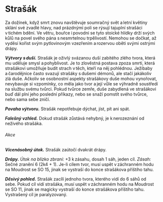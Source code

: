 # Strašák
  
Za dožínek, když smrt znovu navštěvuje soumračný svět a letní květiny sklání své zvadlé hlavy, nad prázdnými poli se rýsují tajuplní strašáci v tichém bdění. Ve větru, bouřce i povodni se tyto stoické hlídky drží svých kůlů na povel svého pána s nesmrtelnou trpělivostí. Nemohou se dočkat, až vyděsí kořist svým pytlovinovým vzezřením a rozervou oběti svými ostrými drápy.
  
***Výtvory s duší.*** Strašák je oživlý svázanou duší zabitého zlého tvora, která mu uděluje smysl a pohyblivost. Je to zlověstná postava zpoza smrti, která strašákovi umožňuje budit strach v těch, kteří na něj pohlédnou. Ježibaby a čarodějnice často svazují strašáky s dušemi démonů, ale stačí jakákoliv zlá duše. Ačkoliv se osobnostní aspekty strašákovy duše mohou vynořovat, nevybavuje si vzpomínky, co měla jako tvor a její vůle se výhradně soustředí na službu svému tvůrci. Pokud tvůrce zemře, duše zabydlená ve strašákovi buď dál plní jeho poslední příkazy, nebo se snaží pomstít svého tvůrce, nebo sama sebe zničí.
  
***Povaha výtvoru.*** Strašák nepotřebuje dýchat, jíst, pít ani spát.

<Monster 
    title="Strašák"
    subtitle="Střední výtvor, chaotické zlo￼"
    armor-class="11"
    hit-points="36 (8k8)"
    speed="6 sáhů"
    str="11 (+0)"
    dex="13 (+1)"
    con="11 (+0)"
    int="10 (+0)"
    wis="10 (+0)"
    cha="13 (+1)"
    saving-throws=""
    skills=""
    damage-vulnerabilities="ohnivá"
    damage-resistances="bodná, drtivá a sečná z nemagických útoků"
    damage-immunities="jedová"
    condition-immunities="otrávený, paralyzovaný, únava, v bezvědomí, vystrašený, zmámený"
    senses="vidění ve tmě 12 sáhů, pasivní Vnímání 10"
    languages="rozumí jazykům svého tvůrce, ale neumí mluvit"
    challenge="1 (200 ZK)"
    >

***Falešný vzhled.*** Dokud strašák zůstává nehybný, je k nerozeznání od neživého strašáka.
  
###### Akce
  
***Vícenásobný útok.*** Strašák zaútočí dvakrát drápy.
  
***Drápy.*** *Útok na blízko zbraní:* +3 k zásahu, dosah 1 sáh, jeden cíl. *Zásah:* Sečné zranění 6 (2k4 + 1). Je-li cílem tvor, musí uspět v záchranném hodu na Moudrost se SO 15, jinak se vystraší do konce strašákova příštího tahu.
  
***Děsivý pohled.*** Strašák zacílí jednoho tvora, kterého vidí do 6 sáhů od sebe. Pokud cíl vidí strašáka, musí uspět v záchranném hodu na Moudrost se SO 11, jinak se magicky vystraší do konce strašákova příštího tahu. Vystrašený cíl je paralyzovaný.

</Monster>  
